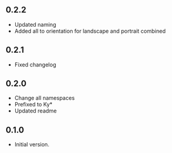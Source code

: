 ## 0.2.2

- Updated naming
- Added all to orientation for landscape and portrait combined

## 0.2.1

- Fixed changelog

## 0.2.0

- Change all namespaces
- Prefixed to Ky\*
- Updated readme

## 0.1.0

- Initial version.
